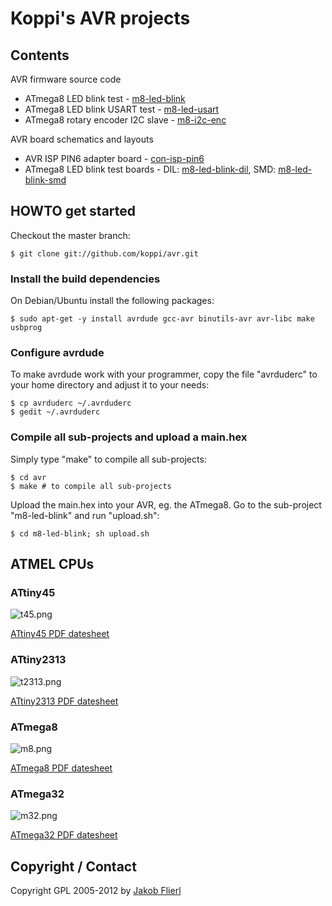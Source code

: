 # Koppi's AVR projects

## Contents

AVR firmware source code

* ATmega8 LED blink test - [m8-led-blink](avr/tree/master/m8-led-blink)
* ATmega8 LED blink USART test - [m8-led-usart](avr/tree/master/m8-led-usart)
* ATmega8 rotary encoder I2C slave - [m8-i2c-enc](avr/tree/master/m8-i2c-enc)

AVR board schematics and layouts

* AVR ISP PIN6 adapter board - [con-isp-pin6](avr/tree/master/eagle/projects/con-isp-pin6)
* ATmega8 LED blink test boards - DIL: [m8-led-blink-dil](avr/tree/master/eagle/projects/m8-led-blink-dil), SMD: [m8-led-blink-smd](avr/tree/master/eagle/projects/m8-led-blink-smd)

## HOWTO get started

Checkout the master branch:

```
$ git clone git://github.com/koppi/avr.git
```

### Install the build dependencies

On Debian/Ubuntu install the following packages:

```
$ sudo apt-get -y install avrdude gcc-avr binutils-avr avr-libc make usbprog
```

### Configure avrdude

To make avrdude work with your programmer, copy the file "avrduderc" to your home directory and adjust it to your needs:

```
$ cp avrduderc ~/.avrduderc
$ gedit ~/.avrduderc
```

### Compile all sub-projects and upload a main.hex

Simply type "make" to compile all sub-projects:

```
$ cd avr
$ make # to compile all sub-projects
```

Upload the main.hex into your AVR, eg. the ATmega8. Go to the sub-project "m8-led-blink" and run "upload.sh":

```
$ cd m8-led-blink; sh upload.sh
```

## ATMEL CPUs

### ATtiny45

![t45.png](avr/raw/master/t45.png)

[ATtiny45 PDF datesheet](avr/raw/master/t45.pdf)

### ATtiny2313

![t2313.png](avr/raw/master/t2313.png)

[ATtiny2313 PDF datesheet](avr/raw/master/t2313.pdf)

### ATmega8

![m8.png](avr/raw/master/m8.png)

[ATmega8 PDF datesheet](avr/raw/master/m8.pdf)

### ATmega32

![m32.png](avr/raw/master/m32.png)

[ATmega32 PDF datesheet](avr/raw/master/m32.pdf)

## Copyright / Contact

Copyright GPL 2005-2012 by [Jakob Flierl](https://github.com/koppi)

